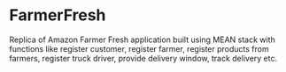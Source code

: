# FarmerFresh
Replica of Amazon Farmer Fresh application built using MEAN stack with functions like register customer,
register farmer, register products from farmers, register truck driver, provide delivery window, track delivery etc.
